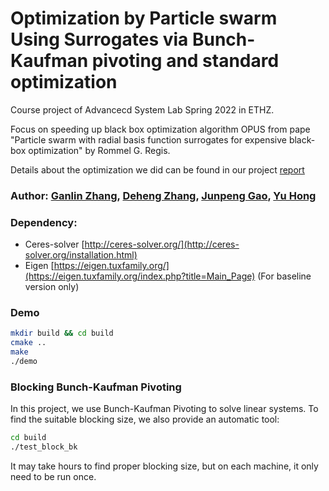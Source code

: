 # Optimization by Particle swarm Using Surrogates via Bunch-Kaufman pivoting and standard optimization

Course project of Advancecd System Lab Spring 2022 in ETHZ. 

Focus on speeding up black box optimization algorithm OPUS from pape "Particle swarm with radial basis function surrogates for expensive black-box optimization" by Rommel G. Regis.

Details about the optimization we did can be found in our project [report](22_report.pdf)

### Author: [Ganlin Zhang](https://github.com/zhangganlin), [Deheng Zhang](https://github.com/dehezhang2), [Junpeng Gao](https://github.com/JunpengGao233), [Yu Hong](https://github.com/YUYHY)

### Dependency:
* Ceres-solver [http://ceres-solver.org/](http://ceres-solver.org/installation.html)
* Eigen [https://eigen.tuxfamily.org/](https://eigen.tuxfamily.org/index.php?title=Main_Page) (For baseline version only)
  
### Demo
```bash
mkdir build && cd build
cmake ..
make
./demo
```
### Blocking Bunch-Kaufman Pivoting
In this project, we use Bunch-Kaufman Pivoting to solve linear systems. To find the suitable blocking size, we also provide an automatic tool:
```bash
cd build
./test_block_bk
```
It may take hours to find proper blocking size, but on each machine, it only need to be run once.





